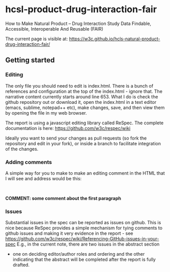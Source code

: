 # hcsl-product-drug-interaction-fair
How to Make Natural Product – Drug Interaction Study Data Findable, Accessible, Interoperable And Reusable (FAIR)

The current page is visible at: https://w3c.github.io/hcls-natural-product-drug-interaction-fair/

## Getting started

### Editing

The only file you should need to edit is index.html. There is a 
bunch of references and configuration at the top of the index.html - 
ignore that. The narrative content currently starts around line 653. 
What I do is check the github repository out or download it, open the 
index.html in a text editor (emacs, sublime, notepad++ etc), make 
changes, save, and then view them by opening the file in my web browser.

The report is using a javascript editing library called ReSpec. The 
complete documentation is here: https://github.com/w3c/respec/wiki

Ideally you want to send your changes as pull requests (so fork the repository
and edit in your fork), or inside a branch to facilitate integration of the changes.

### Adding comments

A simple way for you to make to make an editing comment in the HTML 
that I will see and address would be this:

     <aside><b>COMMENT: some comment about the first paragraph</b></aside>

### Issues

Substantial issues in the spec can be reported as issues on github. 
This is nice because ReSpec provides a simple mechanism for tying 
comments to github issues and making it very evidence in the report - 
see 
https://github.com/w3c/respec/wiki/Referencing-GitHub-issues-in-your-spec 
E.g., in the current note, there are two issues in the abstract section 
- one on deciding editor/author roles and ordering and the other 
indicating that the abstract will be completed after the report is fully 
drafted.

